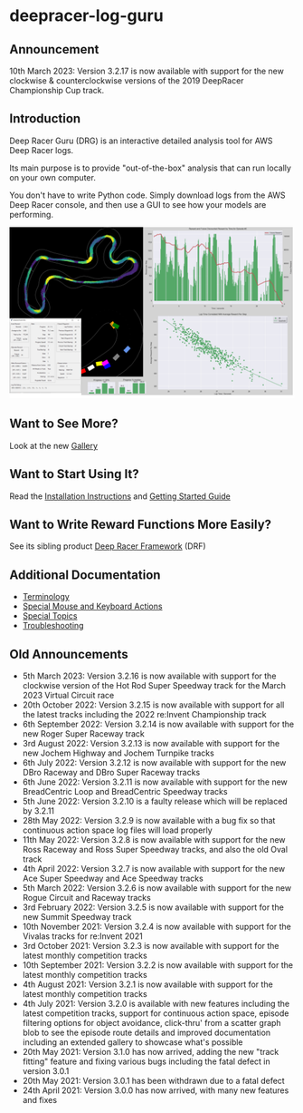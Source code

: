 # deepracer-log-guru

## Announcement
10th March 2023: Version 3.2.17 is now available with support for the new clockwise & counterclockwise versions of the 2019 DeepRacer Championship Cup track.

## Introduction

Deep Racer Guru (DRG) is an interactive detailed analysis tool for AWS Deep Racer logs.

Its main purpose is to provide "out-of-the-box" analysis that can run locally on your own computer.

You don't have to write Python code. Simply download logs from the AWS Deep Racer console, and then use a GUI to see how your models are performing.

![Analyze DeepRacer logs easily with DRG](docs/pictures/gallery_v3/collage.png)

## Want to See More?

Look at the new [Gallery](docs/gallery.md)

## Want to Start Using It?

Read the [Installation Instructions](docs/installation.md) and [Getting Started Guide](docs/getting_started.md)

## Want to Write Reward Functions More Easily?

See its sibling product [Deep Racer Framework](https://github.com/dmh23/deep_racer_framework) (DRF)

## Additional Documentation

* [Terminology](docs/terminology.md)
* [Special Mouse and Keyboard Actions](docs/mouse_and_keyboard.md)
* [Special Topics](docs/special_topics.md)
* [Troubleshooting](docs/trouble_shooting.md)

## Old Announcements
* 5th March 2023: Version 3.2.16 is now available with support for the clockwise version of the Hot Rod Super Speedway track for the March 2023 Virtual Circuit race
* 20th October 2022: Version 3.2.15 is now available with support for all the latest tracks including the 2022 re:Invent Championship track
* 6th September 2022: Version 3.2.14 is now available with support for the new Roger Super Raceway track
* 3rd August 2022: Version 3.2.13 is now available with support for the new Jochem Highway and Jochem Turnpike tracks
* 6th July 2022: Version 3.2.12 is now available with support for the new DBro Raceway and DBro Super Raceway tracks
* 6th June 2022: Version 3.2.11 is now available with support for the new BreadCentric Loop and BreadCentric Speedway tracks
* 5th June 2022: Version 3.2.10 is a faulty release which will be replaced by 3.2.11
* 28th May 2022: Version 3.2.9 is now available with a bug fix so that continuous action space log files will load properly
* 11th May 2022: Version 3.2.8 is now available with support for the new Ross Raceway and Ross Super Speedway tracks, and also the old Oval track
* 4th April 2022: Version 3.2.7 is now available with support for the new Ace Super Speedway and Ace Speedway tracks
* 5th March 2022: Version 3.2.6 is now available with support for the new Rogue Circuit and Raceway tracks
* 3rd February 2022: Version 3.2.5 is now available with support for the new Summit Speedway track
* 10th November 2021: Version 3.2.4 is now available with support for the Vivalas tracks for re:Invent 2021
* 3rd October 2021: Version 3.2.3 is now available with support for the latest monthly competition tracks
* 10th September 2021: Version 3.2.2 is now available with support for the latest monthly competition tracks
* 4th August 2021: Version 3.2.1 is now available with support for the latest monthly competition tracks
* 4th July 2021: Version 3.2.0 is available with new features including the latest competition tracks, support for continuous action space, episode filtering options for object avoidance, click-thru' from a scatter graph blob to see the episode route details and improved documentation including an extended gallery to showcase what's possible
* 20th May 2021: Version 3.1.0 has now arrived, adding the new "track fitting" feature and fixing various bugs including the fatal defect in version 3.0.1
* 20th May 2021: Version 3.0.1 has been withdrawn due to a fatal defect
* 24th April 2021: Version 3.0.0 has now arrived, with many new features and fixes




